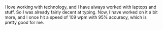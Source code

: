 I love working with technology, and I have always worked with laptops and stuff. So I was already fairly decent at typing. Now, I have worked on it a bit more, and I once hit a speed of 109 wpm with 95% accuracy, which is pretty good for me.

